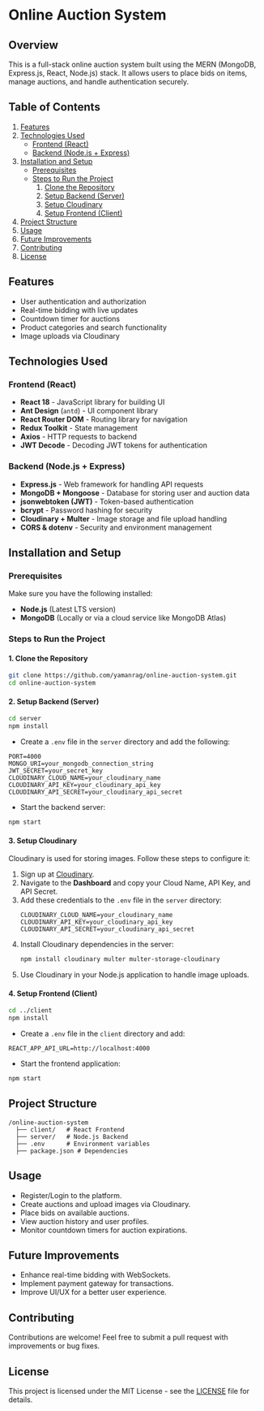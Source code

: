 # Online Auction System

## Overview
This is a full-stack online auction system built using the MERN (MongoDB, Express.js, React, Node.js) stack. It allows users to place bids on items, manage auctions, and handle authentication securely.

## Table of Contents
1. [Features](#features)
2. [Technologies Used](#technologies-used)
   - [Frontend (React)](#frontend-react)
   - [Backend (Node.js + Express)](#backend-nodejs--express)
3. [Installation and Setup](#installation-and-setup)
   - [Prerequisites](#prerequisites)
   - [Steps to Run the Project](#steps-to-run-the-project)
     1. [Clone the Repository](#1-clone-the-repository)
     2. [Setup Backend (Server)](#2-setup-backend-server)
     3. [Setup Cloudinary](#3-setup-cloudinary)
     4. [Setup Frontend (Client)](#4-setup-frontend-client)
4. [Project Structure](#project-structure)
5. [Usage](#usage)
6. [Future Improvements](#future-improvements)
7. [Contributing](#contributing)
8. [License](#license)

## Features
- User authentication and authorization
- Real-time bidding with live updates
- Countdown timer for auctions
- Product categories and search functionality
- Image uploads via Cloudinary

## Technologies Used

### Frontend (React)
- **React 18** - JavaScript library for building UI
- **Ant Design** (`antd`) - UI component library
- **React Router DOM** - Routing library for navigation
- **Redux Toolkit** - State management
- **Axios** - HTTP requests to backend
- **JWT Decode** - Decoding JWT tokens for authentication

### Backend (Node.js + Express)
- **Express.js** - Web framework for handling API requests
- **MongoDB + Mongoose** - Database for storing user and auction data
- **jsonwebtoken (JWT)** - Token-based authentication
- **bcrypt** - Password hashing for security
- **Cloudinary + Multer** - Image storage and file upload handling
- **CORS & dotenv** - Security and environment management

## Installation and Setup

### Prerequisites
Make sure you have the following installed:
- **Node.js** (Latest LTS version)
- **MongoDB** (Locally or via a cloud service like MongoDB Atlas)

### Steps to Run the Project

#### 1. Clone the Repository
```sh
git clone https://github.com/yamanrag/online-auction-system.git
cd online-auction-system
```

#### 2. Setup Backend (Server)
```sh
cd server
npm install
```

- Create a `.env` file in the `server` directory and add the following:
```env
PORT=4000
MONGO_URI=your_mongodb_connection_string
JWT_SECRET=your_secret_key
CLOUDINARY_CLOUD_NAME=your_cloudinary_name
CLOUDINARY_API_KEY=your_cloudinary_api_key
CLOUDINARY_API_SECRET=your_cloudinary_api_secret
```

- Start the backend server:
```sh
npm start
```

#### 3. Setup Cloudinary
Cloudinary is used for storing images. Follow these steps to configure it:

1. Sign up at [Cloudinary](https://cloudinary.com/).
2. Navigate to the **Dashboard** and copy your Cloud Name, API Key, and API Secret.
3. Add these credentials to the `.env` file in the `server` directory:
   ```env
   CLOUDINARY_CLOUD_NAME=your_cloudinary_name
   CLOUDINARY_API_KEY=your_cloudinary_api_key
   CLOUDINARY_API_SECRET=your_cloudinary_api_secret
   ```
4. Install Cloudinary dependencies in the server:
   ```sh
   npm install cloudinary multer multer-storage-cloudinary
   ```
5. Use Cloudinary in your Node.js application to handle image uploads.

#### 4. Setup Frontend (Client)
```sh
cd ../client
npm install
```

- Create a `.env` file in the `client` directory and add:
```env
REACT_APP_API_URL=http://localhost:4000
```

- Start the frontend application:
```sh
npm start
```

## Project Structure
```
/online-auction-system
  ├── client/   # React Frontend
  ├── server/   # Node.js Backend
  ├── .env      # Environment variables
  ├── package.json # Dependencies
```

## Usage
- Register/Login to the platform.
- Create auctions and upload images via Cloudinary.
- Place bids on available auctions.
- View auction history and user profiles.
- Monitor countdown timers for auction expirations.

## Future Improvements
- Enhance real-time bidding with WebSockets.
- Implement payment gateway for transactions.
- Improve UI/UX for a better user experience.

## Contributing
Contributions are welcome! Feel free to submit a pull request with improvements or bug fixes.

## License
This project is licensed under the MIT License - see the [LICENSE](LICENSE) file for details.
